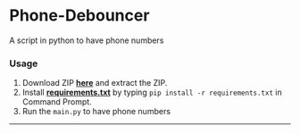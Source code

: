 # Phone-Debouncer
A script in python to have phone numbers

### Usage

1. Download ZIP <a href="https://github.com/platipus9999/Phone-Debouncer-all-country-/archive/refs/heads/main.zip">**here**</a> and extract the ZIP.
2. Install <a href="https://github.com/platipus9999/Phone-Debouncer-all-country-/blob/main/requirements.txt">**requirements.txt**</a> by typing `pip install -r requirements.txt` in Command Prompt.
4. Run the `main.py` to have phone numbers
--------------------------------------
